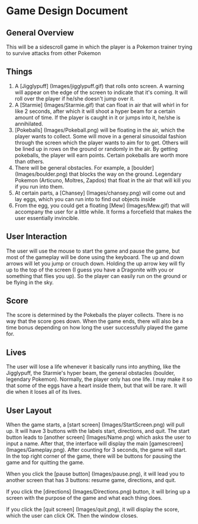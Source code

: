 # Game Design Document

## General Overview
This will be a sidescroll game in which the player is a Pokemon trainer trying to survive
attacks from other Pokemon

## Things
  1. A [Jigglypuff] (Images/jigglypuff.gif) that rolls onto screen. A warning will appear on the
  edge of the screen to indicate that it's coming. It will roll over the player if he/she
  doesn't jump over it.
  1. A [Starmie] (Images/Starmie.gif) that can float in air that will whirl in for like 2 seconds, after which it
  will shoot a hyper beam for a certain amount of time. If the player is caught
  in it or jumps into it, he/she is annihilated.
  1. [Pokeballs] (Images/Pokeball.png) will be floating in the air, which the player wants to collect. Some will
  move in a general sinusoidal fashion through the screen which the player wants
  to aim for to get. Others will be lined up in rows on the ground or randomly in the air.
  By getting pokeballs, the player will earn points. Certain pokeballs
  are worth more than others.
  1. There will be general obstacles. For example, a [boulder] (Images/boulder.png) that blocks the way on the
  ground. Legendary Pokemon (Articuno, Moltres, Zapdos) that float in the air that will
  kill you if you run into them.
  1. At certain parts, a [Chansey] (Images/chansey.png) will come out and lay eggs, which you can run into
  to find out objects inside
  1. From the egg, you could get a floating [Mew] (Images/Mew.gif) that will accompany the user for
  a little while. It forms a forcefield that makes the user essentially invincible.
  
## User Interaction
The user will use the mouse to start the game and pause the game, but most of the gameplay
will be done using the keyboard. The up and down arrows will let you jump or crouch down.
Holding the up arrow key will fly up to the top of the screen (I guess you have a 
Dragonite with you or something that flies you up). So the player can easily run on the ground
or be flying in the sky.

## Score
The score is determined by the Pokeballs the player collects. There is no way that the score
goes down. When the game ends, there will also be a time bonus depending on how long
the user successfully played the game for. 

## Lives
The user will lose a life whenever it basically runs into anything, like the Jigglypuff,
the Starmie's hyper beam, the general obstacles (boulder, legendary Pokemon). Normally, the player
only has one life. I may make it so that some of the eggs have a heart inside them, but that will
be rare. It will die when it loses all of its lives.

## User Layout
When the game starts, a [start screen] (Images/StartScreen.png) will pull up.
It will have 3 buttons with the labels
start, directions, and quit. The start button leads to [another screen] (Images/Name.png) which asks the user
to input a name. After that, the interface will display the main [gamescreen] (Images/Gameplay.png).
After counting for 3 seconds, the game will start. In the top right corner of the game,
there will be buttons for pausing the game and for quitting the game.

When you click the [pause button] (Images/pause.png), it will lead you to another screen that has 3 buttons:
resume game, directions, and quit.

If you click the [directions] (Images/Directions.png) button, it will bring up a screen with the purpose of 
the game and what each thing does.

If you click the [quit screen] (Images/quit.png), it will display the score, which the user can click OK.
Then the window closes.



